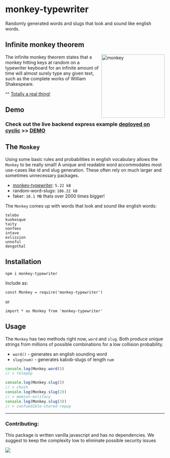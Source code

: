 # monkey-typewriter
Randomly generated words and slugs that look and sound like english words. 


## Infinite monkey theorem
<img align="right" src="https://upload.wikimedia.org/wikipedia/commons/thumb/3/3c/Chimpanzee_seated_at_typewriter.jpg/440px-Chimpanzee_seated_at_typewriter.jpg" alt="monkey" width="200"/>

The infinite monkey theorem states that a monkey hitting keys at random on a typewriter keyboard for an infinite amount of time will almost surely type any given text, such as the complete works of William Shakespeare.

^^ [Totally a real thing!](https://en.wikipedia.org/wiki/Infinite_monkey_theorem)

## Demo
### Check out the live backend express example [deployed on cyclic](https://app.cyclic.sh) >> [DEMO](https://fish-auxiliary.cyclic-app.com/)

## The `Monkey`  

Using some basic rules and probabilities in english vocabulary allows the `Monkey` to be really small! 
A unique and readable word accommodates most use-cases like id and slug generation. These often rely on much larger and sometimes unnecessary packages. 
- [monkey-typewriter](https://www.npmjs.com/package/monkey-typewriter): `5.22 kB`
- random-word-slugs: `186.22 kB`
- faker: `10.1 MB` thats over 2000 times bigger!

The `Monkey` comes up with words that look and sound like english words:

```
telebo
kuokesque
taity
nonfees
intave
exlission
unnoful
dengothal
```

## Installation
```
npm i monkey-typewriter
```

Include as:
```
const Monkey = require('monkey-typewriter')
```
or
```
import * as Monkey from 'monkey-typewriter'
```

## Usage
The `Monkey` has two methods right now, `word` and `slug`. Both produce unique strings from millions of possible combinations for a low collision probability. 

- `word()` - generates an english sounding word
- `slug(num)` - generates kabob-slugs of length `num` 
  
```js
console.log(Monkey.word())
// > telepop
```
```js
console.log(Monkey.slug())
// > chush
console.log(Monkey.slug(2))
// > memion-exlifacy
console.log(Monkey.slug(3))
// > confuedible-chored-repup
```



----------
### Contributing:
This package is written vanilla javascript and has no dependencies. We suggest to keep the complexity low to eliminate possible security issues



<img src="https://api.segment.io/v1/pixel/track?data=ewogICJ3cml0ZUtleSI6ICJ2Tk9YeVRYTWdxQnhNS1dWODRBd0xCYTFCRWV3QjlGWiIsCiAgImFub255bW91c0lkIjoiYW5vbnltb3VzIiwKICAiZXZlbnQiOiAiUmVhZG1lIFZpZXdlZCIsCiAgInByb3BlcnRpZXMiOiB7CiAgICAgICAgInNvdXJjZSI6Im1vbmtleS10eXBld3JpdGVyIgogIH0KfQ=="/>

